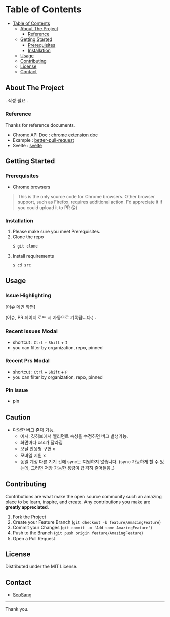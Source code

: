 # Table of Contents

- [Table of Contents](#table-of-contents)
    - [About The Project](#about-the-project)
        - [Reference](#reference)
    - [Getting Started](#getting-started)
        - [Prerequisites](#prerequisites)
        - [Installation](#installation)
    - [Usage](#usage)
    - [Contributing](#contributing)
    - [License](#license)
    - [Contact](#contact)

<!-- ABOUT THE PROJECT -->

## About The Project

. 작성 필요..

### Reference

Thanks for reference documents.

- Chrome API Doc : [chrome extension doc](https://developer.chrome.com/docs/extensions/)
- Example : [better-pull-request](https://github.com/berzniz/github_pr_tree)
- Svelte : [svelte](https://svelte.dev/docs)

<!-- GETTING STARTED -->

## Getting Started

### Prerequisites

- Chrome browsers

> This is the only source code for Chrome browsers. Other browser support, such as Firefox, requires additional action. I'd appreciate it if you could upload it to PR 😘)

### Installation

1. Please make sure you meet Prerequisites.
2. Clone the repo
   ```sh
   $ git clone 
   ```
3. Install requirements
   ```sh
   $ cd src
   ```

<!-- USAGE EXAMPLES -->

## Usage

### Issue Highlighting

[이슈 메인 화면]

(이슈, PR 페이지 로드 시 자동으로 기록됩니다.)
.

### Recent Issues Modal

- shortcut : `Ctrl` + `Shift` + `I`
- you can filter by organization, repo, pinned

### Recent Prs Modal

- shortcut : `Ctrl` + `Shift` + `P`
- you can filter by organization, repo, pinned

### Pin issue

- pin

## Caution

- 다양한 버그 존재 가능.
    - 예시: 깃허브에서 엘리먼트 속성을 수정하면 버그 발생가능.
    - 화면마다 css가 달라짐
    - 모달 반응형 구현 x
    - 모바일 지원 x
    - 동일 계정 다른 기기 간에 sync는 지원하지 않습니다. (sync 가능하게 할 수 있는데, 그러면 저장 가능한 용량이 급격히 줄어들음..)

## Contributing

Contributions are what make the open source community such an amazing place to be learn, inspire, and create. Any
contributions you make are **greatly appreciated**.

1. Fork the Project
2. Create your Feature Branch (`git checkout -b feature/AmazingFeature`)
3. Commit your Changes (`git commit -m 'Add some AmazingFeature'`)
4. Push to the Branch (`git push origin feature/AmazingFeature`)
5. Open a Pull Request

<!-- LICENSE -->

## License

Distributed under the MIT License.

<!-- CONTACT -->

## Contact

- [SeoSang](https://github.com/SeoSang)

---

Thank you.

